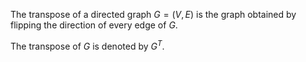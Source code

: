 The transpose of a directed graph $G = (V, E)$ is the graph obtained by
flipping the direction of every edge of $G$.

The transpose of $G$ is denoted by $G^T$.

